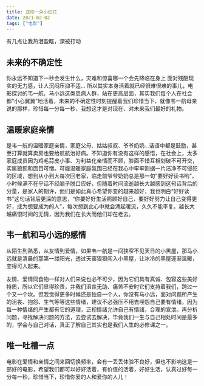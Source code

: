 ```yaml
---
title: 送你一朵小红花
date: 2021-02-02
tags: ["电影"] 
---
```

有几点让我热泪盈眶，深被打动

## 未来的不确定性
你永远不知道下一秒会发生什么，灾难和惊喜哪一个会先降临在身上
面对残酷现实的无力感，让人沉闷压抑不适...
所以其实本身活着就已经很难很难的事儿，电影探讨的韦一航、马小远这类患病人群，站在更高层面，其实我们每个人在社会都“小心翼翼”地活着，未来的不确定性时刻提醒着我们珍惜当下，就像韦一航母亲说的那样，珍惜每一分每一秒，我想这才是对现在、对未来我们最好的礼物。


## 温暖家庭亲情
是韦一航的温暖家庭亲情，家庭父母、姑姑叔叔、爷爷奶奶...话语中都是鼓励，甚至打算就算卖房也要给航航治好病。不知道你有没有这样的感悟，在社会上，太多家庭成员因为鸡毛蒜皮小事、为利益化亲情而不顾，脸面不惜互相划破不可开交，实属狼狈和面目可憎。可能温暖家庭氛围已经在我心中牢牢割据一片洁净不可侵犯的区域，想到从小到大每次回老家，临走前爷爷奶奶总是那一句“要好好读书哟”，小时候满不在乎话不经脑子脱口应好，但随着时间流逝越长大越感到这句话背后的分量，是家人的期许，他们是如此真心希望你变的越来越好，我也明白“好好读书”这句话背后更深的意思，“你要好好生活照顾好自己，要好好努力让自己变得更好，成为想要成为的人”，每次想到此心中就会涌起暖流，久久不能平复。越长大越痛恨时间的无情，因为我们在长大而他们却在老去。

## 韦一航和马小远的感情
从陌生到熟悉，从友情到爱情，如果韦一航是一间狭窄不见天日的小黑屋，那马小远就是清晨的那第一缕阳光，透过天窗狠狠闯入小黑屋，让冰冷的黑屋逐渐温暖，变得可人起来。

友情、爱情同食物一样对人们来说也必不可少，因为它们具有真诚、包容这些美好特质，所以它们显得珍贵，并我们沮丧无助、痛苦不安时它们支持着我们，跨过一个又一个坎。但我觉得更多时候还是独自一个人，你没有马小远，面对问题所产生的沮丧、抱怨、生气等等这些情绪，建议不必强压不用去埋怨自己要有情绪，因为每一种情绪的产生都有它的道理，正视情绪允许自己有情绪，合理的宣泄。再分析问题，寻找解决问题的方法，去尝试去解决，毕竟我们一生与自己相处时间是最多的，学会与自己对话，真正了解自己其实也是我们人生的必修课之一。

  

## 唯一吐槽一点
电影在爱情和亲情之间来回切换频率，会有一丢丢体验不良好，但也不影响这是一部好的电影，希望我们都可以好好活着，有价值的活着，好好生活，认真过好每一分每一秒，珍惜当下，珍惜你爱的人和爱你的人儿！